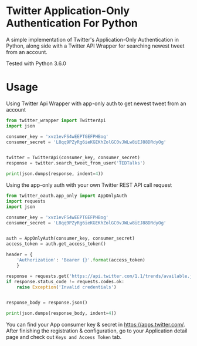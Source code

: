 # Twitter Application-Only Authentication For Python

A simple implementation of Twitter's Application-Only Authentication in Python, along side with a Twitter API Wrapper for searching newest tweet from an account.

Tested with Python 3.6.0

# Usage

Using Twitter Api Wrapper with app-only auth to get newest tweet from an account

```python
from twitter_wrapper import TwitterApi
import json

consumer_key = 'xvz1evFS4wEEPTGEFPHBog'
consumer_secret = 'L8qq9PZyRg6ieKGEKhZolGC0vJWLw8iEJ88DRdyOg'


twitter = TwitterApi(consumer_key, consumer_secret)
response = twitter.search_tweet_from_user('TEDTalks')

print(json.dumps(response, indent=4))

```

Using the app-only auth with your own Twitter REST API call request

```python
from twitter_oauth.app_only import AppOnlyAuth
import requests
import json

consumer_key = 'xvz1evFS4wEEPTGEFPHBog'
consumer_secret = 'L8qq9PZyRg6ieKGEKhZolGC0vJWLw8iEJ88DRdyOg'


auth = AppOnlyAuth(consumer_key, consumer_secret)
access_token = auth.get_access_token()

header = {
	'Authorization': 'Bearer {}'.format(access_token)
	}

response = requests.get('https://api.twitter.com/1.1/trends/available.json', headers = header)
if response.status_code != requests.codes.ok:
	raise Exception('Invalid credentials')


response_body = response.json()

print(json.dumps(response_body, indent=4))
```

You can find your App consumer key & secret in https://apps.twitter.com/.      
After finishing the registration & configuration, go to your Application detail page and check out `Keys and Access Token` tab.